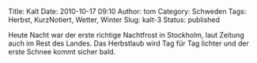 Title: Kalt
Date: 2010-10-17 09:10
Author: tom
Category: Schweden
Tags: Herbst, KurzNotiert, Wetter, Winter
Slug: kalt-3
Status: published

Heute Nacht war der erste richtige Nachtfrost in Stockholm, laut Zeitung
auch im Rest des Landes. Das Herbstlaub wird Tag für Tag lichter und der
erste Schnee kommt sicher bald.

